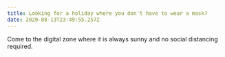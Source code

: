 ```yaml
---
title: Looking for a holiday where you don't have to wear a mask?
date: 2020-08-13T23:49:55.257Z
---
```

Come to the digital zone where it is always sunny and no social distancing required.
